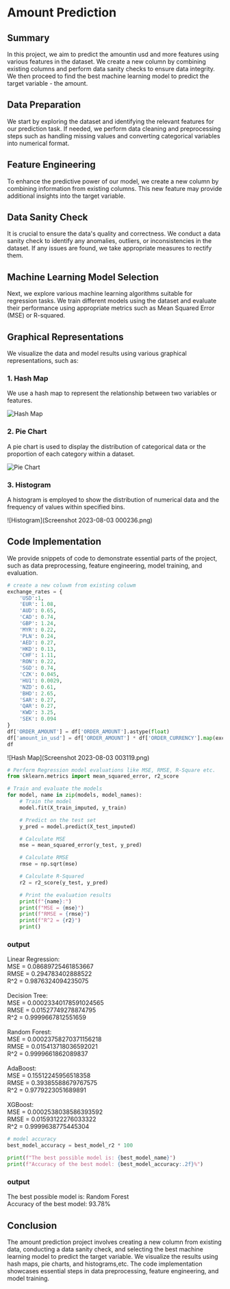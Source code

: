 # Amount Prediction

## Summary
In this project, we aim to predict the amountin usd and more features using various features in the dataset. We create a new column by combining existing columns and perform data sanity checks to ensure data integrity. We then proceed to find the best machine learning model to predict the target variable - the amount.

## Data Preparation
We start by exploring the dataset and identifying the relevant features for our prediction task. If needed, we perform data cleaning and preprocessing steps such as handling missing values and converting categorical variables into numerical format.

## Feature Engineering
To enhance the predictive power of our model, we create a new column by combining information from existing columns. This new feature may provide additional insights into the target variable.

## Data Sanity Check
It is crucial to ensure the data's quality and correctness. We conduct a data sanity check to identify any anomalies, outliers, or inconsistencies in the dataset. If any issues are found, we take appropriate measures to rectify them.

## Machine Learning Model Selection
Next, we explore various machine learning algorithms suitable for regression tasks. We train different models using the dataset and evaluate their performance using appropriate metrics such as Mean Squared Error (MSE) or R-squared.

## Graphical Representations
We visualize the data and model results using various graphical representations, such as:

### 1. Hash Map
We use a hash map to represent the relationship between two variables or features.

![Hash Map](oASDutput.png)

### 2. Pie Chart
A pie chart is used to display the distribution of categorical data or the proportion of each category within a dataset.

![Pie Chart](outpSCut.png)

### 3. Histogram
A histogram is employed to show the distribution of numerical data and the frequency of values within specified bins.

![Histogram](Screenshot 2023-08-03 000236.png)

## Code Implementation
We provide snippets of code to demonstrate essential parts of the project, such as data preprocessing, feature engineering, model training, and evaluation.

```python
# create a new coluwm from existing coluwm
exchange_rates = {
    'USD':1,                                                     
    'EUR': 1.08,   
    'AUD': 0.65,    
    'CAD': 0.74,    
    'GBP': 1.24,    
    'MYR': 0.22,    
    'PLN': 0.24,    
    'AED': 0.27,   
    'HKD': 0.13,     
    'CHF': 1.11,     
    'RON': 0.22,     
    'SGD': 0.74,     
    'CZK': 0.045,     
    'HU1': 0.0029,     
    'NZD': 0.61,       
    'BHD': 2.65,      
    'SAR': 0.27,       
    'QAR': 0.27,       
    'KWD': 3.25,       
    'SEK': 0.094
}
df['ORDER_AMOUNT'] = df['ORDER_AMOUNT'].astype(float)
df['amount_in_usd'] = df['ORDER_AMOUNT'] * df['ORDER_CURRENCY'].map(exchange_rates)
df
```
![Hash Map](Screenshot 2023-08-03 003119.png)
```python
# Perform Regression model evaluations like MSE, RMSE, R-Square etc.
from sklearn.metrics import mean_squared_error, r2_score

# Train and evaluate the models
for model, name in zip(models, model_names):
    # Train the model
    model.fit(X_train_imputed, y_train)

    # Predict on the test set
    y_pred = model.predict(X_test_imputed)

    # Calculate MSE
    mse = mean_squared_error(y_test, y_pred)

    # Calculate RMSE
    rmse = np.sqrt(mse)

    # Calculate R-Squared
    r2 = r2_score(y_test, y_pred)

    # Print the evaluation results
    print(f"{name}:")
    print(f"MSE = {mse}")
    print(f"RMSE = {rmse}")
    print(f"R^2 = {r2}")
    print()
```
### output
Linear Regression:<br>
MSE = 0.08689725461853667<br>
RMSE = 0.294783402888522<br>
R^2 = 0.9876324094235075<br>
<br>
Decision Tree:<br>
MSE = 0.00023340178591024565<br>
RMSE = 0.01527749278874795<br>
R^2 = 0.9999667812551659<br>
<br>
Random Forest:<br>
MSE = 0.00023758270371156218<br>
RMSE = 0.015413718036592021<br>
R^2 = 0.9999661862089837<br>
<br>
AdaBoost:<br>
MSE = 0.15512245956518358<br>
RMSE = 0.39385588679767575<br>
R^2 = 0.9779223051689891<br>
<br>
XGBoost:<br>
MSE = 0.0002538038586393592<br>
RMSE = 0.01593122276033322<br>
R^2 = 0.9999638775445304<br>
```python
# model accuracy
best_model_accuracy = best_model_r2 * 100

print(f"The best possible model is: {best_model_name}")
print(f"Accuracy of the best model: {best_model_accuracy:.2f}%")
```
### output
The best possible model is: Random Forest<br>
Accuracy of the best model: 93.78%

## Conclusion
The amount prediction project involves creating a new column from existing data, conducting a data sanity check, and selecting the best machine learning model to predict the target variable. We visualize the results using hash maps, pie charts, and histograms,etc. The code implementation showcases essential steps in data preprocessing, feature engineering, and model training.

